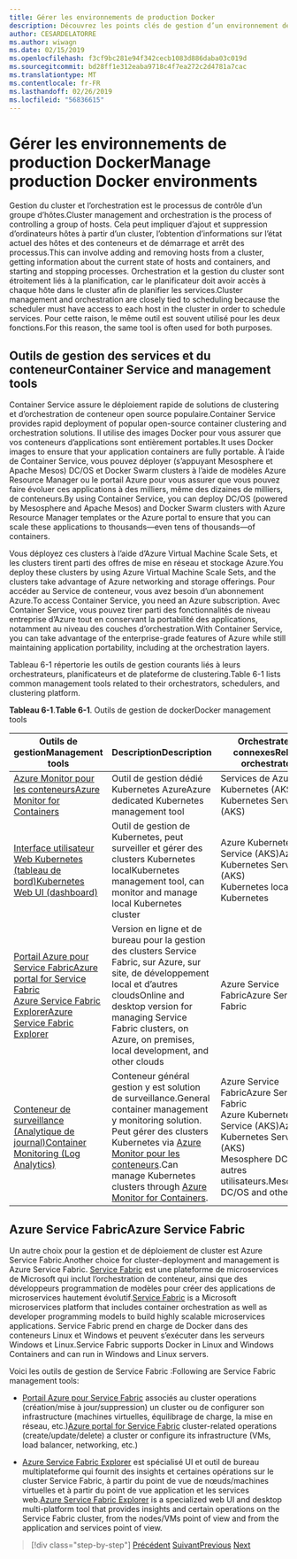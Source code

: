 ```yaml
---
title: Gérer les environnements de production Docker
description: Découvrez les points clés de gestion d’un environnement de production basées sur le conteneur.
author: CESARDELATORRE
ms.author: wiwagn
ms.date: 02/15/2019
ms.openlocfilehash: f3cf9bc281e94f342cecb1083d886daba03c019d
ms.sourcegitcommit: bd28ff1e312eaba9718c4f7ea272c2d4781a7cac
ms.translationtype: MT
ms.contentlocale: fr-FR
ms.lasthandoff: 02/26/2019
ms.locfileid: "56836615"
---
```

# <a name="manage-production-docker-environments"></a><span data-ttu-id="e737c-103">Gérer les environnements de production Docker</span><span class="sxs-lookup"><span data-stu-id="e737c-103">Manage production Docker environments</span></span>

<span data-ttu-id="e737c-104">Gestion du cluster et l’orchestration est le processus de contrôle d’un groupe d’hôtes.</span><span class="sxs-lookup"><span data-stu-id="e737c-104">Cluster management and orchestration is the process of controlling a group of hosts.</span></span> <span data-ttu-id="e737c-105">Cela peut impliquer d’ajout et suppression d’ordinateurs hôtes à partir d’un cluster, l’obtention d’informations sur l’état actuel des hôtes et des conteneurs et de démarrage et arrêt des processus.</span><span class="sxs-lookup"><span data-stu-id="e737c-105">This can involve adding and removing hosts from a cluster, getting information about the current state of hosts and containers, and starting and stopping processes.</span></span> <span data-ttu-id="e737c-106">Orchestration et la gestion du cluster sont étroitement liés à la planification, car le planificateur doit avoir accès à chaque hôte dans le cluster afin de planifier les services.</span><span class="sxs-lookup"><span data-stu-id="e737c-106">Cluster management and orchestration are closely tied to scheduling because the scheduler must have access to each host in the cluster in order to schedule services.</span></span> <span data-ttu-id="e737c-107">Pour cette raison, le même outil est souvent utilisé pour les deux fonctions.</span><span class="sxs-lookup"><span data-stu-id="e737c-107">For this reason, the same tool is often used for both purposes.</span></span>

## <a name="container-service-and-management-tools"></a><span data-ttu-id="e737c-108">Outils de gestion des services et du conteneur</span><span class="sxs-lookup"><span data-stu-id="e737c-108">Container Service and management tools</span></span>

<span data-ttu-id="e737c-109">Container Service assure le déploiement rapide de solutions de clustering et d’orchestration de conteneur open source populaire.</span><span class="sxs-lookup"><span data-stu-id="e737c-109">Container Service provides rapid deployment of popular open-source container clustering and orchestration solutions.</span></span> <span data-ttu-id="e737c-110">Il utilise des images Docker pour vous assurer que vos conteneurs d’applications sont entièrement portables.</span><span class="sxs-lookup"><span data-stu-id="e737c-110">It uses Docker images to ensure that your application containers are fully portable.</span></span> <span data-ttu-id="e737c-111">À l’aide de Container Service, vous pouvez déployer (s’appuyant Mesosphere et Apache Mesos) DC/OS et Docker Swarm clusters à l’aide de modèles Azure Resource Manager ou le portail Azure pour vous assurer que vous pouvez faire évoluer ces applications à des milliers, même des dizaines de milliers, de conteneurs.</span><span class="sxs-lookup"><span data-stu-id="e737c-111">By using Container Service, you can deploy DC/OS (powered by Mesosphere and Apache Mesos) and Docker Swarm clusters with Azure Resource Manager templates or the Azure portal to ensure that you can scale these applications to thousands—even tens of thousands—of containers.</span></span>

<span data-ttu-id="e737c-112">Vous déployez ces clusters à l’aide d’Azure Virtual Machine Scale Sets, et les clusters tirent parti des offres de mise en réseau et stockage Azure.</span><span class="sxs-lookup"><span data-stu-id="e737c-112">You deploy these clusters by using Azure Virtual Machine Scale Sets, and the clusters take advantage of Azure networking and storage offerings.</span></span> <span data-ttu-id="e737c-113">Pour accéder au Service de conteneur, vous avez besoin d’un abonnement Azure.</span><span class="sxs-lookup"><span data-stu-id="e737c-113">To access Container Service, you need an Azure subscription.</span></span> <span data-ttu-id="e737c-114">Avec Container Service, vous pouvez tirer parti des fonctionnalités de niveau entreprise d’Azure tout en conservant la portabilité des applications, notamment au niveau des couches d’orchestration.</span><span class="sxs-lookup"><span data-stu-id="e737c-114">With Container Service, you can take advantage of the enterprise-grade features of Azure while still maintaining application portability, including at the orchestration layers.</span></span>

<span data-ttu-id="e737c-115">Tableau 6-1 répertorie les outils de gestion courants liés à leurs orchestrateurs, planificateurs et de plateforme de clustering.</span><span class="sxs-lookup"><span data-stu-id="e737c-115">Table 6-1 lists common management tools related to their orchestrators, schedulers, and clustering platform.</span></span>

<span data-ttu-id="e737c-116">**Tableau 6-1**.</span><span class="sxs-lookup"><span data-stu-id="e737c-116">**Table 6-1**.</span></span> <span data-ttu-id="e737c-117">Outils de gestion de docker</span><span class="sxs-lookup"><span data-stu-id="e737c-117">Docker management tools</span></span>

| <span data-ttu-id="e737c-118">Outils de gestion</span><span class="sxs-lookup"><span data-stu-id="e737c-118">Management tools</span></span> | <span data-ttu-id="e737c-119">Description</span><span class="sxs-lookup"><span data-stu-id="e737c-119">Description</span></span> | <span data-ttu-id="e737c-120">Orchestrateurs connexes</span><span class="sxs-lookup"><span data-stu-id="e737c-120">Related orchestrators</span></span> |
|------------------|-------------|-----------------------|
| [<span data-ttu-id="e737c-121">Azure Monitor pour les conteneurs</span><span class="sxs-lookup"><span data-stu-id="e737c-121">Azure Monitor for Containers</span></span>](https://docs.microsoft.com/azure/monitoring/monitoring-container-insights-overview) | <span data-ttu-id="e737c-122">Outil de gestion dédié Kubernetes Azure</span><span class="sxs-lookup"><span data-stu-id="e737c-122">Azure dedicated Kubernetes management tool</span></span> | <span data-ttu-id="e737c-123">Services de Azure Kubernetes (AKS)</span><span class="sxs-lookup"><span data-stu-id="e737c-123">Azure Kubernetes Services (AKS)</span></span> |
| [<span data-ttu-id="e737c-124">Interface utilisateur Web Kubernetes (tableau de bord)</span><span class="sxs-lookup"><span data-stu-id="e737c-124">Kubernetes Web UI (dashboard)</span></span>](https://kubernetes.io/docs/tasks/access-application-cluster/web-ui-dashboard/) | <span data-ttu-id="e737c-125">Outil de gestion de Kubernetes, peut surveiller et gérer des clusters Kubernetes local</span><span class="sxs-lookup"><span data-stu-id="e737c-125">Kubernetes management tool, can monitor and manage local Kubernetes cluster</span></span> | <span data-ttu-id="e737c-126">Azure Kubernetes Service (AKS)</span><span class="sxs-lookup"><span data-stu-id="e737c-126">Azure Kubernetes Service (AKS)</span></span><br/><span data-ttu-id="e737c-127">Kubernetes local</span><span class="sxs-lookup"><span data-stu-id="e737c-127">Local Kubernetes</span></span> |
| [<span data-ttu-id="e737c-128">Portail Azure pour Service Fabric</span><span class="sxs-lookup"><span data-stu-id="e737c-128">Azure portal for Service Fabric</span></span>](https://docs.microsoft.com/azure/service-fabric/service-fabric-cluster-creation-via-portal)<br/>[<span data-ttu-id="e737c-129">Azure Service Fabric Explorer</span><span class="sxs-lookup"><span data-stu-id="e737c-129">Azure Service Fabric Explorer</span></span>](https://docs.microsoft.com/azure/service-fabric/service-fabric-visualizing-your-cluster) | <span data-ttu-id="e737c-130">Version en ligne et de bureau pour la gestion des clusters Service Fabric, sur Azure, sur site, de développement local et d’autres clouds</span><span class="sxs-lookup"><span data-stu-id="e737c-130">Online and desktop version for managing Service Fabric clusters, on Azure, on premises, local development, and other clouds</span></span> | <span data-ttu-id="e737c-131">Azure Service Fabric</span><span class="sxs-lookup"><span data-stu-id="e737c-131">Azure Service Fabric</span></span> |
| [<span data-ttu-id="e737c-132">Conteneur de surveillance (Analytique de journal)</span><span class="sxs-lookup"><span data-stu-id="e737c-132">Container Monitoring (Log Analytics)</span></span>](https://docs.microsoft.com/azure/azure-monitor/insights/containers) | <span data-ttu-id="e737c-133">Conteneur général gestion y est solution de surveillance.</span><span class="sxs-lookup"><span data-stu-id="e737c-133">General container management y monitoring solution.</span></span> <span data-ttu-id="e737c-134">Peut gérer des clusters Kubernetes via [Azure Monitor pour les conteneurs](https://docs.microsoft.com/azure/monitoring/monitoring-container-insights-overview).</span><span class="sxs-lookup"><span data-stu-id="e737c-134">Can manage Kubernetes clusters through [Azure Monitor for Containers](https://docs.microsoft.com/azure/monitoring/monitoring-container-insights-overview).</span></span> | <span data-ttu-id="e737c-135">Azure Service Fabric</span><span class="sxs-lookup"><span data-stu-id="e737c-135">Azure Service Fabric</span></span><br/><span data-ttu-id="e737c-136">Azure Kubernetes Service (AKS)</span><span class="sxs-lookup"><span data-stu-id="e737c-136">Azure Kubernetes Service (AKS)</span></span><br/><span data-ttu-id="e737c-137">Mesosphere DC/OS et autres utilisateurs.</span><span class="sxs-lookup"><span data-stu-id="e737c-137">Mesosphere DC/OS and others.</span></span> |

## <a name="azure-service-fabric"></a><span data-ttu-id="e737c-138">Azure Service Fabric</span><span class="sxs-lookup"><span data-stu-id="e737c-138">Azure Service Fabric</span></span>

<span data-ttu-id="e737c-139">Un autre choix pour la gestion et de déploiement de cluster est Azure Service Fabric.</span><span class="sxs-lookup"><span data-stu-id="e737c-139">Another choice for cluster-deployment and management is Azure Service Fabric.</span></span> <span data-ttu-id="e737c-140">[Service Fabric](https://azure.microsoft.com/services/service-fabric/) est une plateforme de microservices de Microsoft qui inclut l’orchestration de conteneur, ainsi que des développeurs programmation de modèles pour créer des applications de microservices hautement évolutif.</span><span class="sxs-lookup"><span data-stu-id="e737c-140">[Service Fabric](https://azure.microsoft.com/services/service-fabric/) is a Microsoft microservices platform that includes container orchestration as well as developer programming models to build highly scalable microservices applications.</span></span> <span data-ttu-id="e737c-141">Service Fabric prend en charge de Docker dans des conteneurs Linux et Windows et peuvent s’exécuter dans les serveurs Windows et Linux.</span><span class="sxs-lookup"><span data-stu-id="e737c-141">Service Fabric supports Docker in Linux and Windows Containers and can run in Windows and Linux servers.</span></span>

<span data-ttu-id="e737c-142">Voici les outils de gestion de Service Fabric :</span><span class="sxs-lookup"><span data-stu-id="e737c-142">Following are Service Fabric management tools:</span></span>

- <span data-ttu-id="e737c-143">[Portail Azure pour Service Fabric](https://docs.microsoft.com/azure/service-fabric/service-fabric-cluster-creation-via-portal) associés au cluster operations (création/mise à jour/suppression) un cluster ou de configurer son infrastructure (machines virtuelles, équilibrage de charge, la mise en réseau, etc.)</span><span class="sxs-lookup"><span data-stu-id="e737c-143">[Azure portal for Service Fabric](https://docs.microsoft.com/azure/service-fabric/service-fabric-cluster-creation-via-portal) cluster-related operations (create/update/delete) a cluster or configure its infrastructure (VMs, load balancer, networking, etc.)</span></span>

- <span data-ttu-id="e737c-144">[Azure Service Fabric Explorer](https://docs.microsoft.com/azure/service-fabric/service-fabric-visualizing-your-cluster) est spécialisé UI et outil de bureau multiplateforme qui fournit des insights et certaines opérations sur le cluster Service Fabric, à partir du point de vue de nœuds/machines virtuelles et à partir du point de vue application et les services web.</span><span class="sxs-lookup"><span data-stu-id="e737c-144">[Azure Service Fabric Explorer](https://docs.microsoft.com/azure/service-fabric/service-fabric-visualizing-your-cluster) is a specialized web UI and desktop multi-platform tool that provides insights and certain operations on the Service Fabric cluster, from the nodes/VMs point of view and from the application and services point of view.</span></span>

>[!div class="step-by-step"]
><span data-ttu-id="e737c-145">[Précédent](run-microservices-based-applications-in-production.md)
>[Suivant](monitor-containerized-application-services.md)</span><span class="sxs-lookup"><span data-stu-id="e737c-145">[Previous](run-microservices-based-applications-in-production.md)
[Next](monitor-containerized-application-services.md)</span></span>

